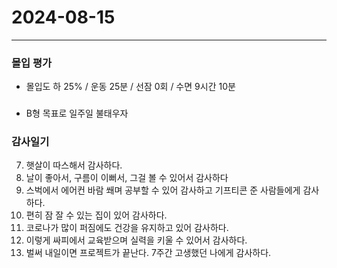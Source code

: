 # 2024-08-15

---

### 몰입 평가
- 몰입도 하 25% / 운동 25분 / 선잠 0회 / 수면 9시간 10분

### 
- B형 목표로 일주일 불태우자

### 감사일기
7. 햇살이 따스해서 감사하다.
8. 날이 좋아서, 구름이 이뻐서, 그걸 볼 수 있어서 감사하다
9. 스벅에서 에어컨 바람 쐐며 공부할 수 있어 감사하고 기프티콘 준 사람들에게 감사하다.
10. 편히 잠 잘 수 있는 집이 있어 감사하다.
11. 코로나가 많이 퍼짐에도 건강을 유지하고 있어 감사하다.
12. 이렇게 싸피에서 교육받으며 실력을 키울 수 있어서 감사하다.
13. 벌써 내일이면 프로젝트가 끝난다. 7주간 고생했던 나에게 감사하다.


  
